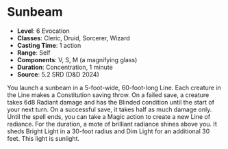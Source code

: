 # Sunbeam

- **Level**: 6 Evocation
- **Classes**: Cleric, Druid, Sorcerer, Wizard
- **Casting Time**: 1 action
- **Range**: Self
- **Components**: V, S, M (a magnifying glass)
- **Duration**: Concentration, 1 minute
- **Source**: 5.2 SRD (D&D 2024)

You launch a sunbeam in a 5-foot-wide, 60-foot-long Line. Each creature in the Line makes a Constitution saving throw. On a failed save, a creature takes 6d8 Radiant damage and has the Blinded condition until the start of your next turn. On a successful save, it takes half as much damage only. Until the spell ends, you can take a Magic action to create a new Line of radiance. For the duration, a mote of brilliant radiance shines above you. It sheds Bright Light in a 30-foot radius and Dim Light for an additional 30 feet. This light is sunlight.

